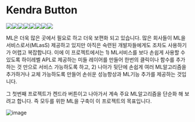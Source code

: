 # Kendra Button

[![](https://sourcerer.io/fame/hunkim/awskrug/kendra-button/images/0)](https://sourcerer.io/fame/hunkim/awskrug/kendra-button/links/0)[![](https://sourcerer.io/fame/hunkim/awskrug/kendra-button/images/1)](https://sourcerer.io/fame/hunkim/awskrug/kendra-button/links/1)[![](https://sourcerer.io/fame/hunkim/awskrug/kendra-button/images/2)](https://sourcerer.io/fame/hunkim/awskrug/kendra-button/links/2)[![](https://sourcerer.io/fame/hunkim/awskrug/kendra-button/images/3)](https://sourcerer.io/fame/hunkim/awskrug/kendra-button/links/3)[![](https://sourcerer.io/fame/hunkim/awskrug/kendra-button/images/4)](https://sourcerer.io/fame/hunkim/awskrug/kendra-button/links/4)[![](https://sourcerer.io/fame/hunkim/awskrug/kendra-button/images/5)](https://sourcerer.io/fame/hunkim/awskrug/kendra-button/links/5)[![](https://sourcerer.io/fame/hunkim/awskrug/kendra-button/images/6)](https://sourcerer.io/fame/hunkim/awskrug/kendra-button/links/6)[![](https://sourcerer.io/fame/hunkim/awskrug/kendra-button/images/7)](https://sourcerer.io/fame/hunkim/awskrug/kendra-button/links/7)

ML은 더욱 많은 곳에서 필요로 하고 더욱 보편화 되고 있습니다. 많은 회사들이 ML을 서비스로서(MLasS) 제공하고 있지만 아직은 숙련된 개발자들에게도 조차도  사용하기가 어렵고 복잡합니다. 이에 이 프로젝트에서는 1) ML서비스를 보다 손쉽게 사용할 수 있도록 하이레벨 APL로 제공하는 미들 레이어를 만들어 한번의 클릭이나 함수를 추가 하는 것 만으로 서비스 가능하도록 하고, 2) 나아가 뒷단에 손쉽게 여러 ML알고리즘을 추가하거나 교체 가능하도록 만들어 손쉬운 성능항상과 ML기능 추가를 제공하는 것입니다.

그 첫번째 프로젝트가 켄드라 버튼이고 나아가서 계속 주요 ML알고리즘을 단순화 해 보려고 합니다. 즉  모두를 위한 ML을 구축이 이 프로젝트의 목표입니다.

![image](https://github.com/awskrug/kendra-button/blob/master/images/image.png)
